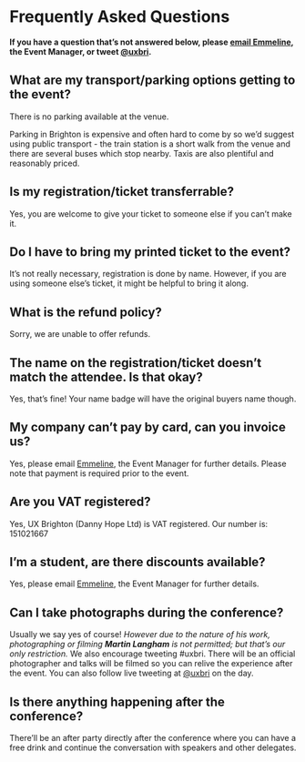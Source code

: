 ---
---

# Frequently Asked Questions

**If you have a question that&#8217;s not answered below, please [email Emmeline](mailto:emmeline@uxbrighton.org.uk), the Event Manager, or tweet [@uxbri](http://twitter.com/uxbri "").**

## What are my transport/parking options getting to the event?

There is no parking available at the venue.

Parking in Brighton is expensive and often hard to come by so we&#8217;d suggest using public transport - the train station is a short walk from the venue and there are several buses which stop nearby. Taxis are also plentiful and reasonably priced.

## Is my registration/ticket transferrable?

Yes, you are welcome to give your ticket to someone else if you can&#8217;t make it.

## Do I have to bring my printed ticket to the event?

It&#8217;s not really necessary, registration is done by name. However, if you are using someone else&#8217;s ticket, it might be helpful to bring it along.

## What is the refund policy?

Sorry, we are unable to offer refunds.

## The name on the registration/ticket doesn&#8217;t match the attendee. Is that okay?

Yes, that&#8217;s fine! Your name badge will have the original buyers name though.

## My company can&#8217;t pay by card, can you invoice us?

Yes, please email [Emmeline](mailto:emmeline@uxbrighton.org.uk), the Event Manager for further details. Please note that payment is required prior to the event.

## Are you VAT registered?

Yes, UX Brighton (Danny Hope Ltd) is VAT registered. Our number is: 151021667

## I&#8217;m a student, are there discounts available?

Yes, please email [Emmeline](mailto:emmeline@uxbrighton.org.uk), the Event Manager for further details.

## Can I take photographs during the conference?

Usually we say yes of course! *However due to the nature of his work, photographing or filming **Martin Langham** is not permitted; but that&#8217;s our only restriction.* We also encourage tweeting #uxbri. There will be an official photographer and talks will be filmed so you can relive the experience after the event. You can also follow live tweeting at [@uxbri](http://twitter.com/uxbri) on the day.

## Is there anything happening after the conference?

There&#8217;ll be an after party directly after the conference where you can have a free drink and continue the conversation with speakers and other delegates.
